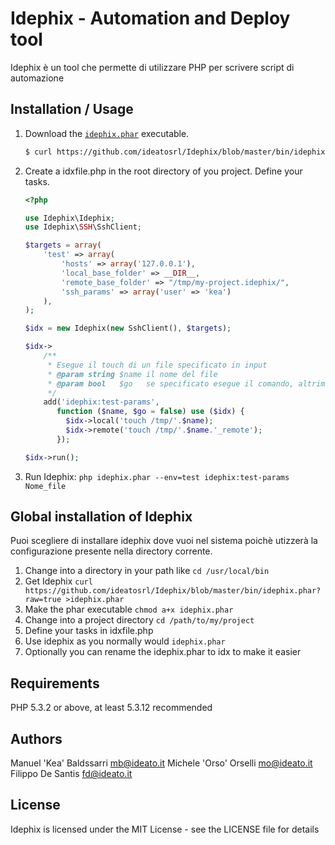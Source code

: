 Idephix - Automation and Deploy tool
====================================

Idephix è un tool che permette di utilizzare PHP per scrivere script di automazione

Installation / Usage
--------------------

1. Download the [`idephix.phar`](https://github.com/ideatosrl/Idephix/blob/master/bin/idephix.phar?raw=true) executable.

    ``` sh
    $ curl https://github.com/ideatosrl/Idephix/blob/master/bin/idephix.phar?raw=true >idephix.phar
    ```


2. Create a idxfile.php in the root directory of you project. Define your tasks.

    ``` php
    <?php
    
    use Idephix\Idephix;
    use Idephix\SSH\SshClient;
    
    $targets = array(
        'test' => array(
            'hosts' => array('127.0.0.1'),
            'local_base_folder' => __DIR__,
            'remote_base_folder' => "/tmp/my-project.idephix/",
            'ssh_params' => array('user' => 'kea')
        ),
    );
    
    $idx = new Idephix(new SshClient(), $targets);
    
    $idx->
        /**
         * Esegue il touch di un file specificato in input
         * @param string $name il nome del file
         * @param bool   $go   se specificato esegue il comando, altrimenti dry-run
         */
        add('idephix:test-params',
           function ($name, $go = false) use ($idx) {
             $idx->local('touch /tmp/'.$name);
             $idx->remote('touch /tmp/'.$name.'_remote');
           });
    
    $idx->run();

    ```

3. Run Idephix: `php idephix.phar --env=test idephix:test-params Nome_file`

Global installation of Idephix
----------------------------------------

Puoi scegliere di installare idephix dove vuoi nel sistema poichè utizzerà la configurazione presente nella directory corrente.

1. Change into a directory in your path like `cd /usr/local/bin`
2. Get Idephix `curl https://github.com/ideatosrl/Idephix/blob/master/bin/idephix.phar?raw=true >idephix.phar`
3. Make the phar executable `chmod a+x idephix.phar`
4. Change into a project directory `cd /path/to/my/project`
5. Define your tasks in idxfile.php
5. Use idephix as you normally would `idephix.phar`
6. Optionally you can rename the idephix.phar to idx to make it easier

Requirements
------------

PHP 5.3.2 or above, at least 5.3.12 recommended

Authors
-------

Manuel 'Kea' Baldssarri <mb@ideato.it>
Michele 'Orso' Orselli <mo@ideato.it>
Filippo De Santis <fd@ideato.it>

License
-------

Idephix is licensed under the MIT License - see the LICENSE file for details
